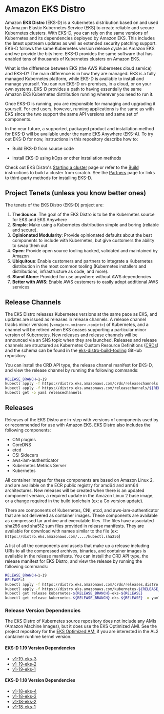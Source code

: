 # Amazon EKS Distro

Amazon **EKS Distro** (EKS-D) is a Kubernetes distribution based on and used by
Amazon Elastic Kubernetes Service (EKS) to create reliable and secure Kubernetes
clusters. With EKS-D, you can rely on the same versions of Kubernetes and its
dependencies deployed by Amazon EKS. This includes the latest upstream updates
as well as extended security patching support. EKS-D follows the same Kubernetes
version release cycle as Amazon EKS and we provide the bits here.  EKS-D
provides the same software that has enabled tens of thousands of Kubernetes
clusters on Amazon EKS.

What is the difference between EKS (the AWS Kubernetes cloud service) and EKS-D?
The main difference is in how they are managed. EKS is a fully managed
Kubernetes platform, while EKS-D is available to install and manage yourself.
You can run EKS-D on-premises, in a cloud, or on your own systems. EKS-D
provides a path to having essentially the same Amazon EKS Kubernetes distribution
running wherever you need to run it.

Once EKS-D is running, you are responsible for managing and
upgrading it yourself. For end users, however, running applications is the
same as with EKS since the two support the same API versions and
same set of components.

In the near future, a supported, packaged product and installation method
for EKS-D will be available under the name EKS Anywhere (EKS-A). To try out
EKS-D for now, instructions in this repository describe how to:

* Build EKS-D from source code

* Install EKS-D using kOps or other installation methods

Check out EKS Distro's [Starting a cluster](users/index.md) page or
refer to the [Build](users/build.md) instructions to build a cluster from scratch.
See the [Partners](users/install/partners.md) page for links to third-party methods for
installing EKS-D.

## Project Tenets (unless you know better ones)

The tenets of the EKS Distro (EKS-D) project are:

1. **The Source**: The goal of the EKS Distro is to be the Kubernetes source for EKS and EKS Anywhere
2. **Simple**: Make using a Kubernetes distribution simple and boring (reliable and secure).
3. **Opinionated Modularity**: Provide opinionated defaults about the best components to include with Kubernetes, but give customers the ability to swap them out
4. **Open**: Provide open source tooling backed, validated and maintained by Amazon
5. **Ubiquitous**: Enable customers and partners to integrate a Kubernetes distribution in the most common tooling (Kubernetes installers and distributions, infrastructure as code, and more).
6. **Stand Alone**: Provided for use anywhere without AWS dependencies
7. **Better with AWS**: Enable AWS customers to easily adopt additional AWS services

## Release Channels

The EKS Distro releases Kubernetes versions at the same pace as EKS, and updates
are issued as releases in release channels. A release channel tracks minor
versions (`v<major>.<minor>.<point>`) of Kubernetes, and a channel will be
retired when EKS ceases supporting a particular minor version of Kubernetes.
New releases and release channels will be announced via an SNS topic when they
are launched. Releases and release channels are structured as Kubernetes Custom
Resource Definitions
([CRDs](https://kubernetes.io/docs/concepts/extend-kubernetes/api-extension/custom-resources/))
and the schema can be found in the
[eks-distro-build-tooling](https://github.com/aws/eks-distro-build-tooling/tree/main/release)
GitHub repository.

You can install the CRD API type, the release channel manifest for EKS-D, and
view the release channel by running the following commands:

```bash
RELEASE_BRANCH=1-19
kubectl apply -f https://distro.eks.amazonaws.com/crds/releasechannels.distro.eks.amazonaws.com-v1alpha1.yaml
kubectl apply -f https://distro.eks.amazonaws.com/releasechannels/${RELEASE_BRANCH}.yaml
kubectl get -o yaml releasechannels
```

## Releases

Releases of the EKS Distro are in-step with versions of components used by or
recommended for use with Amazon EKS. EKS Distro also includes the following
components:

* CNI plugins
* CoreDNS
* etcd
* CSI Sidecars
* aws-iam-authenticator
* Kubernetes Metrics Server
* Kubernetes

All container images for these components are based on Amazon Linux 2, and are
available on the ECR public registry for amd64 and arm64 architectures. New
releases will be created when there is an updated component version, a required
update in the Amazon Linux 2 base image, or a change required in the build
toolchain (ex: a Go version update).

There are components of Kubernetes, CNI, etcd, and aws-iam-authenticator
that are not delivered as container images. These components are available as
compressed tar archive and executable files. The files have associated sha256
and sha512 sum files provided in release manifests. They are available for download
with names similar to the file (ex: `https://distro.eks.amazonaws.com/..../kubectl.sha256`)

A list of all the components and assets that make up a release including URIs
to all the compressed archives, binaries, and container images is available in
the release manifests. You can install the CRD API type, the release
manifest for EKS Distro, and view the release by running the following
commands:

```bash
RELEASE_BRANCH=1-19
RELEASE=1
kubectl apply -f https://distro.eks.amazonaws.com/crds/releases.distro.eks.amazonaws.com-v1alpha1.yaml
kubectl apply -f https://distro.eks.amazonaws.com/kubernetes-${RELEASE_BRANCH}/kubernetes-${RELEASE_BRANCH}-eks-${RELEASE}.yaml
kubectl get release kubernetes-${RELEASE_BRANCH}-eks-${RELEASE}
kubectl get release kubernetes-${RELEASE_BRANCH}-eks-${RELEASE} -o yaml
```

### Release Version Dependencies

The EKS Distro of Kubernetes source repository does not include any AMIs (Amazon
Machine Images), but it does use the EKS Optimized AMI. See the project
repository for the [EKS Optimized AMI](https://github.com/awslabs/amazon-eks-ami)
if you are interested in the AL2 container runtime kernel version.

#### EKS-D 1.19 Version Dependencies
* [v1-19-eks-3](releases/1-19/3/index.md)
* [v1-19-eks-2](releases/1-19/2/index.md)
* [v1-19-eks-1](releases/1-19/1/index.md)

#### EKS-D 1.18 Version Dependencies
* [v1-18-eks-4](releases/1-18/4/index.md)
* [v1-18-eks-3](releases/1-18/3/index.md)
* [v1-18-eks-2](releases/1-18/2/index.md)
* [v1-18-eks-1](releases/1-18/1/index.md)
